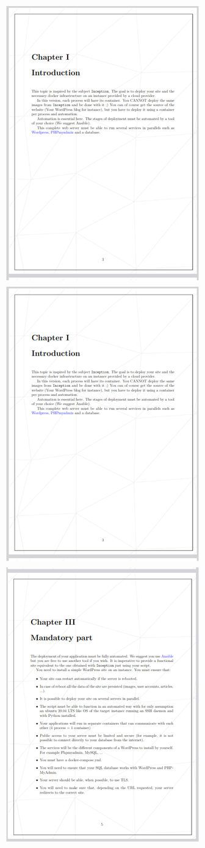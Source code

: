 
![Introduction](./subject/Screenshot-1.png)


<img src="subject/screenshot-1.png" alt="Project Screenshot" width="600"/>


![Mandatory part](./subject/Screenshot-2.png)
